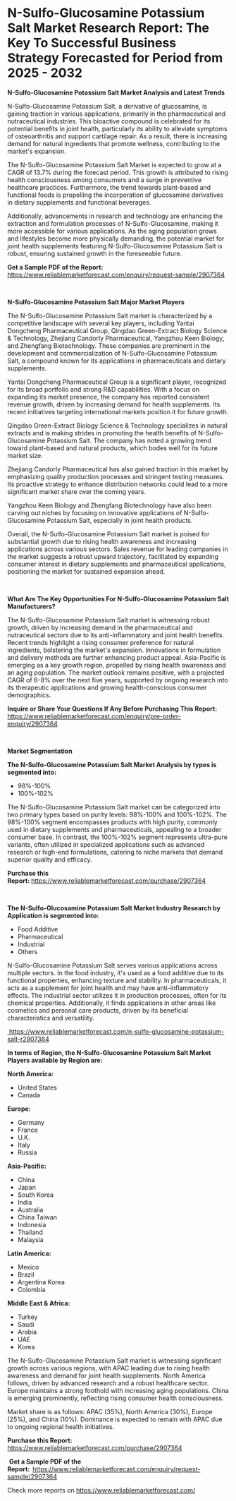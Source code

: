 <p><h1>N-Sulfo-Glucosamine Potassium Salt Market Research Report: The Key To Successful Business Strategy Forecasted for Period from 2025 - 2032</h1></p><p><strong>N-Sulfo-Glucosamine Potassium Salt Market Analysis and Latest Trends</strong></p>
<p><p>N-Sulfo-Glucosamine Potassium Salt, a derivative of glucosamine, is gaining traction in various applications, primarily in the pharmaceutical and nutraceutical industries. This bioactive compound is celebrated for its potential benefits in joint health, particularly its ability to alleviate symptoms of osteoarthritis and support cartilage repair. As a result, there is increasing demand for natural ingredients that promote wellness, contributing to the market's expansion.</p><p>The N-Sulfo-Glucosamine Potassium Salt Market is expected to grow at a CAGR of 13.7% during the forecast period. This growth is attributed to rising health consciousness among consumers and a surge in preventive healthcare practices. Furthermore, the trend towards plant-based and functional foods is propelling the incorporation of glucosamine derivatives in dietary supplements and functional beverages.</p><p>Additionally, advancements in research and technology are enhancing the extraction and formulation processes of N-Sulfo-Glucosamine, making it more accessible for various applications. As the aging population grows and lifestyles become more physically demanding, the potential market for joint health supplements featuring N-Sulfo-Glucosamine Potassium Salt is robust, ensuring sustained growth in the foreseeable future.</p></p>
<p><strong>Get a Sample PDF of the Report:&nbsp;</strong> <a href="https://www.reliablemarketforecast.com/enquiry/request-sample/2907364?utm_campaign=2235&utm_medium=2&utm_source=Github&utm_content=ia&utm_term=12032025&utm_id=n-sulfo-glucosamine-potassium-salt">https://www.reliablemarketforecast.com/enquiry/request-sample/2907364</a></p>
<p>&nbsp;</p>
<p><strong>N-Sulfo-Glucosamine Potassium Salt Major Market Players</strong></p>
<p><p>The N-Sulfo-Glucosamine Potassium Salt market is characterized by a competitive landscape with several key players, including Yantai Dongcheng Pharmaceutical Group, Qingdao Green-Extract Biology Science & Technology, Zhejiang Candorly Pharmaceutical, Yangzhou Keen Biology, and Zhengfang Biotechnology. These companies are prominent in the development and commercialization of N-Sulfo-Glucosamine Potassium Salt, a compound known for its applications in pharmaceuticals and dietary supplements.</p><p>Yantai Dongcheng Pharmaceutical Group is a significant player, recognized for its broad portfolio and strong R&D capabilities. With a focus on expanding its market presence, the company has reported consistent revenue growth, driven by increasing demand for health supplements. Its recent initiatives targeting international markets position it for future growth.</p><p>Qingdao Green-Extract Biology Science & Technology specializes in natural extracts and is making strides in promoting the health benefits of N-Sulfo-Glucosamine Potassium Salt. The company has noted a growing trend toward plant-based and natural products, which bodes well for its future market size.</p><p>Zhejiang Candorly Pharmaceutical has also gained traction in this market by emphasizing quality production processes and stringent testing measures. Its proactive strategy to enhance distribution networks could lead to a more significant market share over the coming years.</p><p>Yangzhou Keen Biology and Zhengfang Biotechnology have also been carving out niches by focusing on innovative applications of N-Sulfo-Glucosamine Potassium Salt, especially in joint health products. </p><p>Overall, the N-Sulfo-Glucosamine Potassium Salt market is poised for substantial growth due to rising health awareness and increasing applications across various sectors. Sales revenue for leading companies in the market suggests a robust upward trajectory, facilitated by expanding consumer interest in dietary supplements and pharmaceutical applications, positioning the market for sustained expansion ahead.</p></p>
<p>&nbsp;</p>
<p><strong>What Are The Key Opportunities For N-Sulfo-Glucosamine Potassium Salt Manufacturers?</strong></p>
<p><p>The N-Sulfo-Glucosamine Potassium Salt market is witnessing robust growth, driven by increasing demand in the pharmaceutical and nutraceutical sectors due to its anti-inflammatory and joint health benefits. Recent trends highlight a rising consumer preference for natural ingredients, bolstering the market's expansion. Innovations in formulation and delivery methods are further enhancing product appeal. Asia-Pacific is emerging as a key growth region, propelled by rising health awareness and an aging population. The market outlook remains positive, with a projected CAGR of 6-8% over the next five years, supported by ongoing research into its therapeutic applications and growing health-conscious consumer demographics.</p></p>
<p><strong>Inquire or Share Your Questions If Any Before Purchasing This Report:</strong> <a href="https://www.reliablemarketforecast.com/enquiry/pre-order-enquiry/2907364?utm_campaign=2235&utm_medium=2&utm_source=Github&utm_content=ia&utm_term=12032025&utm_id=n-sulfo-glucosamine-potassium-salt">https://www.reliablemarketforecast.com/enquiry/pre-order-enquiry/2907364</a></p>
<p>&nbsp;</p>
<p><strong>Market Segmentation</strong></p>
<p><strong>The N-Sulfo-Glucosamine Potassium Salt Market Analysis by types is segmented into:</strong></p>
<p><ul><li>98%-100%</li><li>100%-102%</li></ul></p>
<p><p>The N-Sulfo-Glucosamine Potassium Salt market can be categorized into two primary types based on purity levels: 98%-100% and 100%-102%. The 98%-100% segment encompasses products with high purity, commonly used in dietary supplements and pharmaceuticals, appealing to a broader consumer base. In contrast, the 100%-102% segment represents ultra-pure variants, often utilized in specialized applications such as advanced research or high-end formulations, catering to niche markets that demand superior quality and efficacy.</p></p>
<p><strong>Purchase this Report:&nbsp;</strong><a href="https://www.reliablemarketforecast.com/purchase/2907364?utm_campaign=2235&utm_medium=2&utm_source=Github&utm_content=ia&utm_term=12032025&utm_id=n-sulfo-glucosamine-potassium-salt">https://www.reliablemarketforecast.com/purchase/2907364</a></p>
<p>&nbsp;</p>
<p><strong>The N-Sulfo-Glucosamine Potassium Salt Market Industry Research by Application is segmented into:</strong></p>
<p><ul><li>Food Additive</li><li>Pharmaceutical</li><li>Industrial</li><li>Others</li></ul></p>
<p><p>N-Sulfo-Glucosamine Potassium Salt serves various applications across multiple sectors. In the food industry, it's used as a food additive due to its functional properties, enhancing texture and stability. In pharmaceuticals, it acts as a supplement for joint health and may have anti-inflammatory effects. The industrial sector utilizes it in production processes, often for its chemical properties. Additionally, it finds applications in other areas like cosmetics and personal care products, driven by its beneficial characteristics and versatility.</p></p>
<p><a href="https://www.reliablemarketforecast.com/n-sulfo-glucosamine-potassium-salt-r2907364?utm_campaign=2235&utm_medium=2&utm_source=Github&utm_content=ia&utm_term=12032025&utm_id=n-sulfo-glucosamine-potassium-salt">&nbsp;https://www.reliablemarketforecast.com/n-sulfo-glucosamine-potassium-salt-r2907364</a></p>
<p><strong>In terms of Region, the N-Sulfo-Glucosamine Potassium Salt Market Players available by Region are:</strong></p>
<p>
    <p> <strong> North America: </strong>
        <ul>
            <li>United States</li>
            <li>Canada</li>
        </ul>
        </p> 
    <p> <strong> Europe: </strong>
        <ul>
            <li>Germany</li>
            <li>France</li>
            <li>U.K.</li>
            <li>Italy</li>
            <li>Russia</li>
        </ul>
        </p> 
    <p> <strong> Asia-Pacific: </strong>
        <ul>
            <li>China</li>
            <li>Japan</li>
            <li>South Korea</li>
            <li>India</li>
            <li>Australia</li>
            <li>China Taiwan</li>
            <li>Indonesia</li>
            <li>Thailand</li>
            <li>Malaysia</li>
        </ul>
        </p> 
    <p> <strong> Latin America: </strong>
        <ul>
            <li>Mexico</li>
            <li>Brazil</li>
            <li>Argentina Korea</li>
            <li>Colombia</li>
        </ul>
        </p> 
    <p> <strong> Middle East & Africa: </strong>
        <ul>
            <li>Turkey</li>
            <li>Saudi</li>
            <li>Arabia</li>
            <li>UAE</li>
            <li>Korea</li>
        </ul>
    </p>
    </p>
<p><p>The N-Sulfo-Glucosamine Potassium Salt market is witnessing significant growth across various regions, with APAC leading due to rising health awareness and demand for joint health supplements. North America follows, driven by advanced research and a robust healthcare sector. Europe maintains a strong foothold with increasing aging populations. China is emerging prominently, reflecting rising consumer health consciousness. </p><p>Market share is as follows: APAC (35%), North America (30%), Europe (25%), and China (10%). Dominance is expected to remain with APAC due to ongoing regional health initiatives.</p></p>
<p><strong>Purchase this Report: </strong><a href="https://www.reliablemarketforecast.com/purchase/2907364?utm_campaign=2235&utm_medium=2&utm_source=Github&utm_content=ia&utm_term=12032025&utm_id=n-sulfo-glucosamine-potassium-salt">https://www.reliablemarketforecast.com/purchase/2907364</a></p>
<p>&nbsp;<strong>Get a Sample PDF of the Report:&nbsp;&nbsp;</strong><a href="https://www.reliablemarketforecast.com/enquiry/request-sample/2907364?utm_campaign=2235&utm_medium=2&utm_source=Github&utm_content=ia&utm_term=12032025&utm_id=n-sulfo-glucosamine-potassium-salt">https://www.reliablemarketforecast.com/enquiry/request-sample/2907364</a></p>
<p><strong></strong></p>
<p>Check more reports on <a href="https://www.reliablemarketforecast.com/?utm_campaign=2235&utm_medium=2&utm_source=Github&utm_content=ia&utm_term=12032025&utm_id=n-sulfo-glucosamine-potassium-salt">https://www.reliablemarketforecast.com/</a></p>